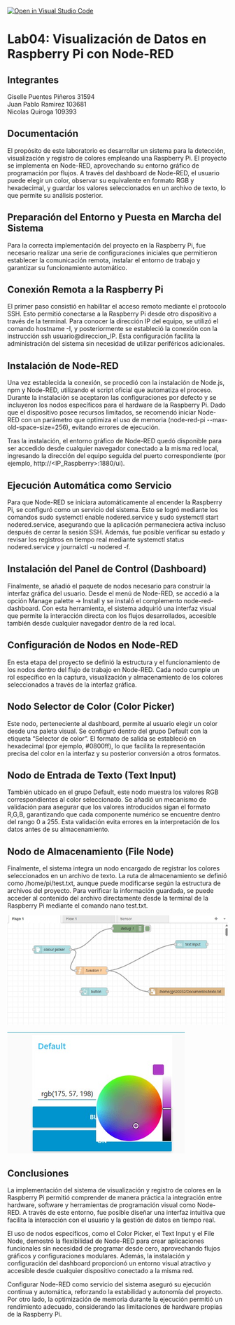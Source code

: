 [![Open in Visual Studio Code](https://classroom.github.com/assets/open-in-vscode-2e0aaae1b6195c2367325f4f02e2d04e9abb55f0b24a779b69b11b9e10269abc.svg)](https://classroom.github.com/online_ide?assignment_repo_id=20959670&assignment_repo_type=AssignmentRepo)
# Lab04: Visualización de Datos en Raspberry Pi con Node-RED 

## Integrantes

Giselle Puentes Piñeros 31594  
Juan Pablo Ramirez 103681  
Nicolas Quiroga 109393  

## Documentación

El propósito de este laboratorio es desarrollar un sistema para la detección, visualización y registro de colores empleando una Raspberry Pi. El proyecto se implementa en Node-RED, aprovechando su entorno gráfico de programación por flujos. A través del dashboard de Node-RED, el usuario puede elegir un color, observar su equivalente en formato RGB y hexadecimal, y guardar los valores seleccionados en un archivo de texto, lo que permite su análisis posterior.

## Preparación del Entorno y Puesta en Marcha del Sistema

Para la correcta implementación del proyecto en la Raspberry Pi, fue necesario realizar una serie de configuraciones iniciales que permitieron establecer la comunicación remota, instalar el entorno de trabajo y garantizar su funcionamiento automático.

## Conexión Remota a la Raspberry Pi
El primer paso consistió en habilitar el acceso remoto mediante el protocolo SSH. Esto permitió conectarse a la Raspberry Pi desde otro dispositivo a través de la terminal. Para conocer la dirección IP del equipo, se utilizó el comando hostname -I, y posteriormente se estableció la conexión con la instrucción ssh usuario@direccion_IP. Esta configuración facilita la administración del sistema sin necesidad de utilizar periféricos adicionales.

## Instalación de Node-RED
Una vez establecida la conexión, se procedió con la instalación de Node.js, npm y Node-RED, utilizando el script oficial que automatiza el proceso. Durante la instalación se aceptaron las configuraciones por defecto y se incluyeron los nodos específicos para el hardware de la Raspberry Pi. Dado que el dispositivo posee recursos limitados, se recomendó iniciar Node-RED con un parámetro que optimiza el uso de memoria (node-red-pi --max-old-space-size=256), evitando errores de ejecución.

Tras la instalación, el entorno gráfico de Node-RED quedó disponible para ser accedido desde cualquier navegador conectado a la misma red local, ingresando la dirección del equipo seguida del puerto correspondiente (por ejemplo, http://<IP_Raspberry>:1880/ui).

## Ejecución Automática como Servicio
Para que Node-RED se iniciara automáticamente al encender la Raspberry Pi, se configuró como un servicio del sistema. Esto se logró mediante los comandos sudo systemctl enable nodered.service y sudo systemctl start nodered.service, asegurando que la aplicación permaneciera activa incluso después de cerrar la sesión SSH. Además, fue posible verificar su estado y revisar los registros en tiempo real mediante systemctl status nodered.service y journalctl -u nodered -f.

## Instalación del Panel de Control (Dashboard)
Finalmente, se añadió el paquete de nodos necesario para construir la interfaz gráfica del usuario. Desde el menú de Node-RED, se accedió a la opción Manage palette → Install y se instaló el complemento node-red-dashboard. Con esta herramienta, el sistema adquirió una interfaz visual que permite la interacción directa con los flujos desarrollados, accesible también desde cualquier navegador dentro de la red local.


## Configuración de Nodos en Node-RED

En esta etapa del proyecto se definió la estructura y el funcionamiento de los nodos dentro del flujo de trabajo en Node-RED. Cada nodo cumple un rol específico en la captura, visualización y almacenamiento de los colores seleccionados a través de la interfaz gráfica.

## Nodo Selector de Color (Color Picker)
Este nodo, perteneciente al dashboard, permite al usuario elegir un color desde una paleta visual. Se configuró dentro del grupo Default con la etiqueta “Selector de color”. El formato de salida se estableció en hexadecimal (por ejemplo, #0800ff), lo que facilita la representación precisa del color en la interfaz y su posterior conversión a otros formatos.

## Nodo de Entrada de Texto (Text Input)
También ubicado en el grupo Default, este nodo muestra los valores RGB correspondientes al color seleccionado. Se añadió un mecanismo de validación para asegurar que los valores introducidos sigan el formato R,G,B, garantizando que cada componente numérico se encuentre dentro del rango 0 a 255. Esta validación evita errores en la interpretación de los datos antes de su almacenamiento.

## Nodo de Almacenamiento (File Node)
Finalmente, el sistema integra un nodo encargado de registrar los colores seleccionados en un archivo de texto. La ruta de almacenamiento se definió como /home/pi/test.txt, aunque puede modificarse según la estructura de archivos del proyecto. Para verificar la información guardada, se puede acceder al contenido del archivo directamente desde la terminal de la Raspberry Pi mediante el comando nano test.txt.

     
   ![Flujo del Laboratorio 4](lab%204.jpg)

   ![Flujo del Laboratorio 4](lab%204..jpg)



## Conclusiones

La implementación del sistema de visualización y registro de colores en la Raspberry Pi permitió comprender de manera práctica la integración entre hardware, software y herramientas de programación visual como Node-RED. A través de este entorno, fue posible diseñar una interfaz intuitiva que facilita la interacción con el usuario y la gestión de datos en tiempo real.

El uso de nodos específicos, como el Color Picker, el Text Input y el File Node, demostró la flexibilidad de Node-RED para crear aplicaciones funcionales sin necesidad de programar desde cero, aprovechando flujos gráficos y configuraciones modulares. Además, la instalación y configuración del dashboard proporcionó un entorno visual atractivo y accesible desde cualquier dispositivo conectado a la misma red.

Configurar Node-RED como servicio del sistema aseguró su ejecución continua y automática, reforzando la estabilidad y autonomía del proyecto. Por otro lado, la optimización de memoria durante la ejecución permitió un rendimiento adecuado, considerando las limitaciones de hardware propias de la Raspberry Pi.

